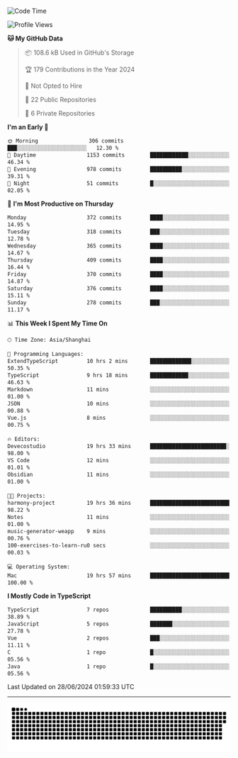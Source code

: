<!--
<picture>
  <source
    srcset="https://github-readme-stats.vercel.app/api?username=kevinxft&show_icons=true&theme=dark"
    media="(prefers-color-scheme: dark)"
  />
  <source
    srcset="https://github-readme-stats.vercel.app/api?username=kevinxft&show_icons=true"
    media="(prefers-color-scheme: light), (prefers-color-scheme: no-preference)"
  />
  <img src="https://github-readme-stats.vercel.app/api?username=kevinxft&show_icons=true" />
</picture>
-->

<!--START_SECTION:waka-->
![Code Time](http://img.shields.io/badge/Code%20Time-1%2C627%20hrs%205%20mins-blue)

![Profile Views](http://img.shields.io/badge/Profile%20Views-2-blue)

**🐱 My GitHub Data** 

> 📦 108.6 kB Used in GitHub's Storage 
 > 
> 🏆 179 Contributions in the Year 2024
 > 
> 🚫 Not Opted to Hire
 > 
> 📜 22 Public Repositories 
 > 
> 🔑 6 Private Repositories 
 > 
**I'm an Early 🐤** 

```text
🌞 Morning                306 commits         ███░░░░░░░░░░░░░░░░░░░░░░   12.30 % 
🌆 Daytime                1153 commits        ████████████░░░░░░░░░░░░░   46.34 % 
🌃 Evening                978 commits         ██████████░░░░░░░░░░░░░░░   39.31 % 
🌙 Night                  51 commits          █░░░░░░░░░░░░░░░░░░░░░░░░   02.05 % 
```
📅 **I'm Most Productive on Thursday** 

```text
Monday                   372 commits         ████░░░░░░░░░░░░░░░░░░░░░   14.95 % 
Tuesday                  318 commits         ███░░░░░░░░░░░░░░░░░░░░░░   12.78 % 
Wednesday                365 commits         ████░░░░░░░░░░░░░░░░░░░░░   14.67 % 
Thursday                 409 commits         ████░░░░░░░░░░░░░░░░░░░░░   16.44 % 
Friday                   370 commits         ████░░░░░░░░░░░░░░░░░░░░░   14.87 % 
Saturday                 376 commits         ████░░░░░░░░░░░░░░░░░░░░░   15.11 % 
Sunday                   278 commits         ███░░░░░░░░░░░░░░░░░░░░░░   11.17 % 
```


📊 **This Week I Spent My Time On** 

```text
🕑︎ Time Zone: Asia/Shanghai

💬 Programming Languages: 
ExtendTypeScript         10 hrs 2 mins       █████████████░░░░░░░░░░░░   50.35 % 
TypeScript               9 hrs 18 mins       ████████████░░░░░░░░░░░░░   46.63 % 
Markdown                 11 mins             ░░░░░░░░░░░░░░░░░░░░░░░░░   01.00 % 
JSON                     10 mins             ░░░░░░░░░░░░░░░░░░░░░░░░░   00.88 % 
Vue.js                   8 mins              ░░░░░░░░░░░░░░░░░░░░░░░░░   00.75 % 

🔥 Editors: 
Devecostudio             19 hrs 33 mins      ████████████████████████░   98.00 % 
VS Code                  12 mins             ░░░░░░░░░░░░░░░░░░░░░░░░░   01.01 % 
Obsidian                 11 mins             ░░░░░░░░░░░░░░░░░░░░░░░░░   01.00 % 

🐱‍💻 Projects: 
harmony-project          19 hrs 36 mins      █████████████████████████   98.22 % 
Notes                    11 mins             ░░░░░░░░░░░░░░░░░░░░░░░░░   01.00 % 
music-generator-weapp    9 mins              ░░░░░░░░░░░░░░░░░░░░░░░░░   00.76 % 
100-exercises-to-learn-ru0 secs              ░░░░░░░░░░░░░░░░░░░░░░░░░   00.03 % 

💻 Operating System: 
Mac                      19 hrs 57 mins      █████████████████████████   100.00 % 
```

**I Mostly Code in TypeScript** 

```text
TypeScript               7 repos             ██████████░░░░░░░░░░░░░░░   38.89 % 
JavaScript               5 repos             ███████░░░░░░░░░░░░░░░░░░   27.78 % 
Vue                      2 repos             ███░░░░░░░░░░░░░░░░░░░░░░   11.11 % 
C                        1 repo              █░░░░░░░░░░░░░░░░░░░░░░░░   05.56 % 
Java                     1 repo              █░░░░░░░░░░░░░░░░░░░░░░░░   05.56 % 
```




 Last Updated on 28/06/2024 01:59:33 UTC
<!--END_SECTION:waka-->

---

<picture>
  <source media="(prefers-color-scheme: dark)" srcset="https://raw.githubusercontent.com/kevinxft/kevinxft/output/github-contribution-grid-snake-dark.svg">
  <source media="(prefers-color-scheme: light)" srcset="https://raw.githubusercontent.com/kevinxft/kevinxft/output/github-contribution-grid-snake.svg">
  <img alt="github contribution grid snake animation" src="https://raw.githubusercontent.com/kevinxft/kevinxft/output/github-contribution-grid-snake.svg">
</picture>